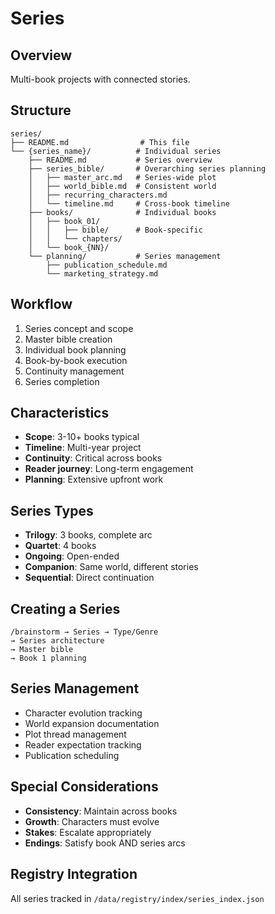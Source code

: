 # Series

## Overview
Multi-book projects with connected stories.

## Structure
```
series/
├── README.md                # This file
└── {series_name}/          # Individual series
    ├── README.md           # Series overview
    ├── series_bible/       # Overarching series planning
    │   ├── master_arc.md   # Series-wide plot
    │   ├── world_bible.md  # Consistent world
    │   ├── recurring_characters.md
    │   └── timeline.md     # Cross-book timeline
    ├── books/              # Individual books
    │   ├── book_01/
    │   │   ├── bible/      # Book-specific
    │   │   └── chapters/
    │   └── book_{NN}/
    └── planning/           # Series management
        ├── publication_schedule.md
        └── marketing_strategy.md
```

## Workflow
1. Series concept and scope
2. Master bible creation
3. Individual book planning
4. Book-by-book execution
5. Continuity management
6. Series completion

## Characteristics
- **Scope**: 3-10+ books typical
- **Timeline**: Multi-year project
- **Continuity**: Critical across books
- **Reader journey**: Long-term engagement
- **Planning**: Extensive upfront work

## Series Types
- **Trilogy**: 3 books, complete arc
- **Quartet**: 4 books
- **Ongoing**: Open-ended
- **Companion**: Same world, different stories
- **Sequential**: Direct continuation

## Creating a Series
```
/brainstorm → Series → Type/Genre
→ Series architecture
→ Master bible
→ Book 1 planning
```

## Series Management
- Character evolution tracking
- World expansion documentation
- Plot thread management
- Reader expectation tracking
- Publication scheduling

## Special Considerations
- **Consistency**: Maintain across books
- **Growth**: Characters must evolve
- **Stakes**: Escalate appropriately
- **Endings**: Satisfy book AND series arcs

## Registry Integration
All series tracked in `/data/registry/index/series_index.json`